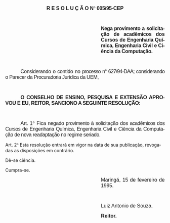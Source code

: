 <body lang=PT-BR style='tab-interval:36.0pt'>

<div class=Section1>

<p class=Style1 align=center style='margin-left:0cm;text-align:center;
line-height:normal'><b><span style='font-size:12.0pt;mso-bidi-font-size:10.0pt;
font-family:Arial;letter-spacing:-.2pt;mso-fareast-language:EN-US'>R E S O L U
Ç Ã O N</span></b><b><span style='font-size:12.0pt;mso-bidi-font-size:10.0pt;
font-family:Symbol;mso-ascii-font-family:Arial;mso-hansi-font-family:Arial;
mso-bidi-font-family:Arial;letter-spacing:-.2pt;mso-fareast-language:EN-US;
mso-char-type:symbol;mso-symbol-font-family:Symbol'><span style='mso-char-type:
symbol;mso-symbol-font-family:Symbol'>°</span></span></b><b><span
style='font-size:12.0pt;mso-bidi-font-size:10.0pt;font-family:Arial;letter-spacing:
-.2pt;mso-fareast-language:EN-US'> 005/95-CEP<o:p></o:p></span></b></p>

<p class=Style1 style='margin-left:0cm;text-align:justify;line-height:normal'><b><span
style='font-size:12.0pt;mso-bidi-font-size:10.0pt;font-family:Arial;letter-spacing:
-.2pt;mso-fareast-language:EN-US'><![if !supportEmptyParas]>&nbsp;<![endif]><o:p></o:p></span></b></p>

<p class=Style1 style='margin-left:8.0cm;text-align:justify;line-height:normal'><b><span
style='font-size:12.0pt;mso-bidi-font-size:10.0pt;font-family:Arial;letter-spacing:
-.45pt;mso-fareast-language:EN-US'>Nega </span></b><b><span style='font-size:
12.0pt;mso-bidi-font-size:10.0pt;font-family:Arial;letter-spacing:-.3pt;
mso-fareast-language:EN-US'>provimento </span></b><b><span style='font-size:
12.0pt;mso-bidi-font-size:10.0pt;font-family:Arial;letter-spacing:-.1pt;
mso-fareast-language:EN-US'>a </span></b><b><span style='font-size:12.0pt;
mso-bidi-font-size:10.0pt;font-family:Arial;letter-spacing:-.25pt;mso-fareast-language:
EN-US'>solicitação </span></b><b><span style='font-size:12.0pt;mso-bidi-font-size:
10.0pt;font-family:Arial;letter-spacing:-.3pt;mso-fareast-language:EN-US'>de </span></b><b><span
style='font-size:12.0pt;mso-bidi-font-size:10.0pt;font-family:Arial;letter-spacing:
-.25pt;mso-fareast-language:EN-US'>acadêmicos </span></b><b><span
style='font-size:12.0pt;mso-bidi-font-size:10.0pt;font-family:Arial;letter-spacing:
-.1pt;mso-fareast-language:EN-US'>dos </span></b><b><span style='font-size:
12.0pt;mso-bidi-font-size:10.0pt;font-family:Arial;letter-spacing:-.15pt;
mso-fareast-language:EN-US'>Cursos </span></b><b><span style='font-size:12.0pt;
mso-bidi-font-size:10.0pt;font-family:Arial;letter-spacing:-.05pt;mso-fareast-language:
EN-US'>de </span></b><b><span style='font-size:12.0pt;mso-bidi-font-size:10.0pt;
font-family:Arial;letter-spacing:-.3pt;mso-fareast-language:EN-US'>Engenharia </span></b><b><span
style='font-size:12.0pt;mso-bidi-font-size:10.0pt;font-family:Arial;letter-spacing:
-.2pt;mso-fareast-language:EN-US'>Química, </span></b><b><span
style='font-size:12.0pt;mso-bidi-font-size:10.0pt;font-family:Arial;letter-spacing:
-.3pt;mso-fareast-language:EN-US'>Engenharia </span></b><b><span
style='font-size:12.0pt;mso-bidi-font-size:10.0pt;font-family:Arial;letter-spacing:
-.25pt;mso-fareast-language:EN-US'>Civil e Ciência da Computação.</span></b><b><span
style='font-size:12.0pt;mso-bidi-font-size:10.0pt;font-family:Arial;letter-spacing:
-.2pt;mso-fareast-language:EN-US'><o:p></o:p></span></b></p>

<p class=Style1 style='margin-left:0cm;text-align:justify;line-height:normal'><span
style='font-size:12.0pt;mso-bidi-font-size:10.0pt;font-family:Arial;letter-spacing:
-.2pt;mso-fareast-language:EN-US'><![if !supportEmptyParas]>&nbsp;<![endif]><o:p></o:p></span></p>

<p class=Style1 style='margin-left:0cm;text-align:justify;text-indent:36.0pt;
line-height:normal'><span style='font-size:12.0pt;mso-bidi-font-size:10.0pt;
font-family:Arial;letter-spacing:-.2pt;mso-fareast-language:EN-US'>Considerando
o contido no </span><span style='font-size:12.0pt;mso-bidi-font-size:10.0pt;
font-family:Arial;letter-spacing:-.6pt;mso-fareast-language:EN-US'>processo n°
627/94-DAA; </span><span style='font-size:12.0pt;mso-bidi-font-size:10.0pt;
font-family:Arial;letter-spacing:-.35pt;mso-fareast-language:EN-US'>considerando
o Parecer da Procuradoria Jurídica da UEM,<o:p></o:p></span></p>

<p class=MsoNormal style='text-align:justify;text-indent:36.0pt'><span
style='font-size:12.0pt;mso-bidi-font-size:10.0pt;font-family:Arial;letter-spacing:
-.1pt;mso-fareast-language:EN-US'><![if !supportEmptyParas]>&nbsp;<![endif]><o:p></o:p></span></p>

<p class=MsoNormal style='text-align:justify;text-indent:36.0pt'><b><span
style='font-size:12.0pt;mso-bidi-font-size:10.0pt;font-family:Arial;letter-spacing:
-.3pt;mso-fareast-language:EN-US'>O CONSELHO DE ENSINO, PESQUISA E EXTENSÃO
APROVOU E EU, </span></b><b><span style='font-size:12.0pt;mso-bidi-font-size:
10.0pt;font-family:Arial;letter-spacing:-.45pt;mso-fareast-language:EN-US'>REITOR,
SANCIONO A SEGUINTE RESOLUÇÃO:<o:p></o:p></span></b></p>

<p class=MsoNormal style='text-align:justify;text-indent:36.0pt'><b><span
style='font-size:12.0pt;mso-bidi-font-size:10.0pt;font-family:Arial;letter-spacing:
-.1pt;mso-fareast-language:EN-US'><![if !supportEmptyParas]>&nbsp;<![endif]><o:p></o:p></span></b></p>

<p class=MsoNormal style='text-align:justify;text-indent:36.0pt'><span
style='font-size:12.0pt;mso-bidi-font-size:10.0pt;font-family:Arial;letter-spacing:
-.2pt;mso-fareast-language:EN-US'>Art. </span><span style='font-size:12.0pt;
mso-bidi-font-size:10.0pt;font-family:Arial;mso-fareast-language:EN-US'>1</span><span
style='font-size:12.0pt;mso-bidi-font-size:10.0pt;font-family:Symbol;
mso-ascii-font-family:Arial;mso-hansi-font-family:Arial;mso-bidi-font-family:
Arial;mso-fareast-language:EN-US;mso-char-type:symbol;mso-symbol-font-family:
Symbol'><span style='mso-char-type:symbol;mso-symbol-font-family:Symbol'>°</span></span><span
style='font-size:12.0pt;mso-bidi-font-size:10.0pt;font-family:Arial;mso-fareast-language:
EN-US'> <span style='letter-spacing:-.05pt'>Fica </span><span style='letter-spacing:
-.3pt'>negado </span><span style='letter-spacing:-.35pt'>provimento à</span> <span
style='letter-spacing:-.2pt'>solicitação </span><span style='letter-spacing:
-.15pt'>dos </span><span style='letter-spacing:-.45pt'>aca</span><span
style='letter-spacing:-.35pt'>dêmicos dos Cursos de Engenharia Química,
Engenharia Civil e Ciência da </span><span style='letter-spacing:-.3pt'>Computação
de nova readaptação no regime seriado.<o:p></o:p></span></span></p>

<p class=MsoBodyTextIndent>Art. 2<span style='font-family:Symbol;mso-ascii-font-family:
Arial;mso-hansi-font-family:Arial;mso-char-type:symbol;mso-symbol-font-family:
Symbol'><span style='mso-char-type:symbol;mso-symbol-font-family:Symbol'>°</span></span>
Esta resolução entrará em vigor na data de sua publicação, revogadas as
disposições em contrário. </p>

<p class=MsoBodyTextIndent>Dê-se ciência.</p>

<p class=MsoBodyTextIndent>Cumpra-se.</p>

<p class=MsoNormal style='margin-left:8.0cm;text-align:justify'><span
style='font-size:12.0pt;mso-bidi-font-size:10.0pt;font-family:Arial;mso-fareast-language:
EN-US;mso-bidi-font-weight:bold'>Maringá, 15 de fevereiro de 1995.<o:p></o:p></span></p>

<p class=MsoNormal style='margin-left:8.0cm;text-align:justify'><span
style='font-size:12.0pt;mso-bidi-font-size:10.0pt;font-family:Arial;mso-fareast-language:
EN-US;mso-bidi-font-weight:bold'><![if !supportEmptyParas]>&nbsp;<![endif]><o:p></o:p></span></p>

<p class=MsoNormal style='margin-left:8.0cm;text-align:justify'><span
lang=ES-TRAD style='font-size:12.0pt;mso-bidi-font-size:10.0pt;font-family:
Arial;mso-ansi-language:ES-TRAD;mso-fareast-language:EN-US;mso-bidi-font-weight:
bold'>Luiz Antonio de Souza,<o:p></o:p></span></p>

<p class=MsoNormal style='margin-left:8.0cm;text-align:justify'><b
style='mso-bidi-font-weight:normal'><span lang=ES-TRAD style='font-size:12.0pt;
mso-bidi-font-size:10.0pt;font-family:Arial;mso-ansi-language:ES-TRAD;
mso-fareast-language:EN-US'>Reitor.<o:p></o:p></span></b></p>

<p class=MsoNormal style='text-align:justify'><span style='font-size:12.0pt;
mso-bidi-font-size:10.0pt;font-family:Arial;letter-spacing:-.3pt;mso-fareast-language:
EN-US'><![if !supportEmptyParas]>&nbsp;<![endif]><o:p></o:p></span></p>

</div>

</body>
